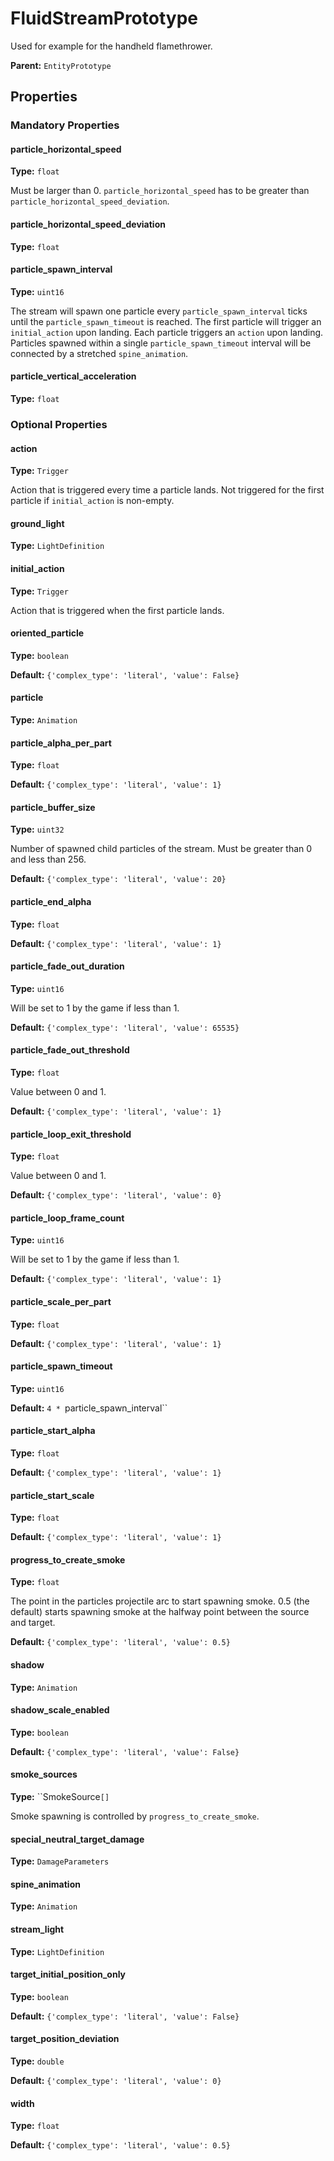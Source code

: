 # FluidStreamPrototype

Used for example for the handheld flamethrower.

**Parent:** `EntityPrototype`

## Properties

### Mandatory Properties

#### particle_horizontal_speed

**Type:** `float`

Must be larger than 0. `particle_horizontal_speed` has to be greater than `particle_horizontal_speed_deviation`.

#### particle_horizontal_speed_deviation

**Type:** `float`



#### particle_spawn_interval

**Type:** `uint16`

The stream will spawn one particle every `particle_spawn_interval` ticks until the `particle_spawn_timeout` is reached. The first particle will trigger an `initial_action` upon landing. Each particle triggers an `action` upon landing. Particles spawned within a single `particle_spawn_timeout` interval will be connected by a stretched `spine_animation`.

#### particle_vertical_acceleration

**Type:** `float`



### Optional Properties

#### action

**Type:** `Trigger`

Action that is triggered every time a particle lands. Not triggered for the first particle if `initial_action` is non-empty.

#### ground_light

**Type:** `LightDefinition`



#### initial_action

**Type:** `Trigger`

Action that is triggered when the first particle lands.

#### oriented_particle

**Type:** `boolean`



**Default:** `{'complex_type': 'literal', 'value': False}`

#### particle

**Type:** `Animation`



#### particle_alpha_per_part

**Type:** `float`



**Default:** `{'complex_type': 'literal', 'value': 1}`

#### particle_buffer_size

**Type:** `uint32`

Number of spawned child particles of the stream. Must be greater than 0 and less than 256.

**Default:** `{'complex_type': 'literal', 'value': 20}`

#### particle_end_alpha

**Type:** `float`



**Default:** `{'complex_type': 'literal', 'value': 1}`

#### particle_fade_out_duration

**Type:** `uint16`

Will be set to 1 by the game if less than 1.

**Default:** `{'complex_type': 'literal', 'value': 65535}`

#### particle_fade_out_threshold

**Type:** `float`

Value between 0 and 1.

**Default:** `{'complex_type': 'literal', 'value': 1}`

#### particle_loop_exit_threshold

**Type:** `float`

Value between 0 and 1.

**Default:** `{'complex_type': 'literal', 'value': 0}`

#### particle_loop_frame_count

**Type:** `uint16`

Will be set to 1 by the game if less than 1.

**Default:** `{'complex_type': 'literal', 'value': 1}`

#### particle_scale_per_part

**Type:** `float`



**Default:** `{'complex_type': 'literal', 'value': 1}`

#### particle_spawn_timeout

**Type:** `uint16`



**Default:** `4 * `particle_spawn_interval``

#### particle_start_alpha

**Type:** `float`



**Default:** `{'complex_type': 'literal', 'value': 1}`

#### particle_start_scale

**Type:** `float`



**Default:** `{'complex_type': 'literal', 'value': 1}`

#### progress_to_create_smoke

**Type:** `float`

The point in the particles projectile arc to start spawning smoke. 0.5 (the default) starts spawning smoke at the halfway point between the source and target.

**Default:** `{'complex_type': 'literal', 'value': 0.5}`

#### shadow

**Type:** `Animation`



#### shadow_scale_enabled

**Type:** `boolean`



**Default:** `{'complex_type': 'literal', 'value': False}`

#### smoke_sources

**Type:** ``SmokeSource`[]`

Smoke spawning is controlled by `progress_to_create_smoke`.

#### special_neutral_target_damage

**Type:** `DamageParameters`



#### spine_animation

**Type:** `Animation`



#### stream_light

**Type:** `LightDefinition`



#### target_initial_position_only

**Type:** `boolean`



**Default:** `{'complex_type': 'literal', 'value': False}`

#### target_position_deviation

**Type:** `double`



**Default:** `{'complex_type': 'literal', 'value': 0}`

#### width

**Type:** `float`



**Default:** `{'complex_type': 'literal', 'value': 0.5}`

